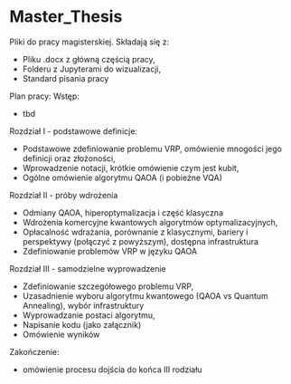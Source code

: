# Master_Thesis
Pliki do pracy magisterskiej. Składają się z:
- Pliku .docx z główną częścią pracy,
- Folderu z Jupyterami do wizualizacji,
- Standard pisania pracy


Plan pracy:
Wstęp:
  - tbd
  
Rozdział I - podstawowe definicje:
  - Podstawowe zdefiniowanie problemu VRP, omówienie mnogości jego definicji oraz złożoności,
  - Wprowadzenie notacji, krótkie omówienie czym jest kubit,
  - Ogólne omówienie algorytmu QAOA (i pobieżne VQA)

Rozdział II - próby wdrożenia
  - Odmiany QAOA, hiperoptymalizacja i część klasyczna
  - Wdrożenia komercyjne kwantowych algorytmów optymalizacyjnych,
  - Opłacalność wdrażania, porównanie z klasycznymi, bariery i perspektywy (połączyć z powyższym), dostępna infrastruktura
  - Zdefiniowanie problemów VRP w języku QAOA

Rozdział III - samodzielne wyprowadzenie
  - Zdefiniowanie szczegółowego problemu VRP,
  - Uzasadnienie wyboru algorytmu kwantowego (QAOA vs Quantum Annealing), wybór infrastruktury
  - Wyprowadzanie postaci algorytmu,
  - Napisanie kodu (jako załącznik)
  - Omówienie wyników
  
Zakończenie:
  - omówienie procesu dojścia do końca III rodziału
